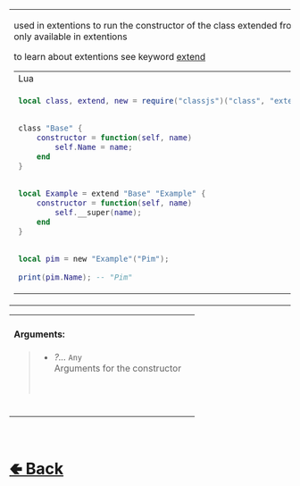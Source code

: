 <table>
<tr><td>

used in extentions to run the constructor of the class extended from<br>
only available in extentions<br>

to learn about extentions see keyword [extend](https://github.com/ReRand/LuaClassJS/wiki/extend)

<table>

<tr><td> Lua </td></tr>
<tr><td>

```lua
local class, extend, new = require("classjs")("class", "extend", "new");


class "Base" {
    constructor = function(self, name)
        self.Name = name;
    end
}


local Example = extend "Base" "Example" {
    constructor = function(self, name)
        self.__super(name);
    end
}


local pim = new "Example"("Pim");

print(pim.Name); -- "Pim"
```

</td></tr>
</table>

</td><td> 

<b>Type:</b><br>
- `Function`

</td><td> 

<b>Returns:</b><br>
- `Any`

</td><td>

<b>Sources:</b><br>
- [classjs / lib / classes / Prototype / methods / __super](https://github.com/ReRand/LuaClassJS/tree/master/classjs/lib/classes/Prototype/methods/__super.lua)

</td></tr>

</table>

<table>
<tr>

<td>

#### Arguments:
> - *?...* `Any` <br>
> Arguments for the constructor<br>
> <br>

<br>

</td><td>

</td>

</table>

<br> <h1> [🢀 Back](https://github.com/ReRand/LuaClassJS/wiki/Prototype) </h1>